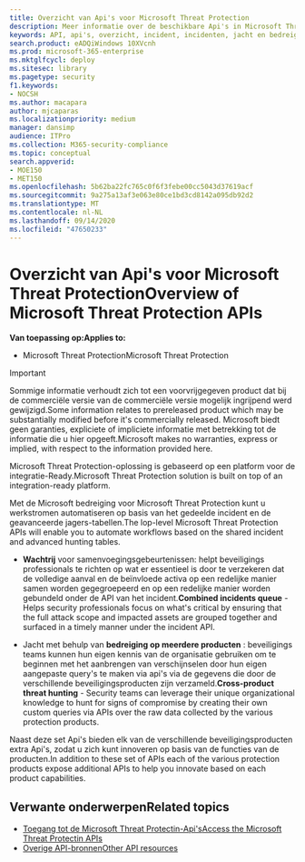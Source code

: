 ```yaml
---
title: Overzicht van Api's voor Microsoft Threat Protection
description: Meer informatie over de beschikbare Api's in Microsoft Threat Protection
keywords: API, api's, overzicht, incident, incidenten, jacht en bedreiging
search.product: eADQiWindows 10XVcnh
ms.prod: microsoft-365-enterprise
ms.mktglfcycl: deploy
ms.sitesec: library
ms.pagetype: security
f1.keywords:
- NOCSH
ms.author: macapara
author: mjcaparas
ms.localizationpriority: medium
manager: dansimp
audience: ITPro
ms.collection: M365-security-compliance
ms.topic: conceptual
search.appverid:
- MOE150
- MET150
ms.openlocfilehash: 5b62ba22fc765c0f6f3febe00cc5043d37619acf
ms.sourcegitcommit: 9a275a13af3e063e80ce1bd3cd8142a095db92d2
ms.translationtype: MT
ms.contentlocale: nl-NL
ms.lasthandoff: 09/14/2020
ms.locfileid: "47650233"
---
```

# <a name="overview-of--microsoft-threat-protection-apis"></a><span data-ttu-id="ad915-104">Overzicht van Api's voor Microsoft Threat Protection</span><span class="sxs-lookup"><span data-stu-id="ad915-104">Overview of  Microsoft Threat Protection APIs</span></span>

<span data-ttu-id="ad915-105">**Van toepassing op:**</span><span class="sxs-lookup"><span data-stu-id="ad915-105">**Applies to:**</span></span>
- <span data-ttu-id="ad915-106">Microsoft Threat Protection</span><span class="sxs-lookup"><span data-stu-id="ad915-106">Microsoft Threat Protection</span></span>


>[!IMPORTANT] 
><span data-ttu-id="ad915-107">Sommige informatie verhoudt zich tot een voorvrijgegeven product dat bij de commerciële versie van de commerciële versie mogelijk ingrijpend werd gewijzigd.</span><span class="sxs-lookup"><span data-stu-id="ad915-107">Some information relates to prereleased product which may be substantially modified before it's commercially released.</span></span> <span data-ttu-id="ad915-108">Microsoft biedt geen garanties, expliciete of impliciete informatie met betrekking tot de informatie die u hier opgeeft.</span><span class="sxs-lookup"><span data-stu-id="ad915-108">Microsoft makes no warranties, express or implied, with respect to the information provided here.</span></span>

<span data-ttu-id="ad915-109">Microsoft Threat Protection-oplossing is gebaseerd op een platform voor de integratie-Ready.</span><span class="sxs-lookup"><span data-stu-id="ad915-109">Microsoft Threat Protection solution is built on top of an integration-ready platform.</span></span> 

<span data-ttu-id="ad915-110">Met de Microsoft bedreiging voor Microsoft Threat Protection kunt u werkstromen automatiseren op basis van het gedeelde incident en de geavanceerde jagers-tabellen.</span><span class="sxs-lookup"><span data-stu-id="ad915-110">The lop-level Microsoft Threat Protection APIs will enable you to automate workflows based on the shared incident and advanced hunting tables.</span></span>

- <span data-ttu-id="ad915-111">**Wachtrij** voor samenvoegingsgebeurtenissen: helpt beveiligings professionals te richten op wat er essentieel is door te verzekeren dat de volledige aanval en de beïnvloede activa op een redelijke manier samen worden gegegroepeerd en op een redelijke manier worden gebundeld onder de API van het incident.</span><span class="sxs-lookup"><span data-stu-id="ad915-111">**Combined incidents queue** - Helps security professionals focus on what's critical by ensuring that the full attack scope and impacted assets are grouped together and surfaced in a timely manner under the incident API.</span></span>

- <span data-ttu-id="ad915-112">Jacht met behulp van **bedreiging op meerdere producten** : beveiligings teams kunnen hun eigen kennis van de organisatie gebruiken om te beginnen met het aanbrengen van verschijnselen door hun eigen aangepaste query's te maken via api's via de gegevens die door de verschillende beveiligingsproducten zijn verzameld.</span><span class="sxs-lookup"><span data-stu-id="ad915-112">**Cross-product threat hunting** - Security teams can leverage their unique organizational knowledge to hunt for signs of compromise by creating their own custom queries via APIs over the raw data collected by the various protection products.</span></span> 

<span data-ttu-id="ad915-113">Naast deze set Api's bieden elk van de verschillende beveiligingsproducten extra Api's, zodat u zich kunt innoveren op basis van de functies van de producten.</span><span class="sxs-lookup"><span data-stu-id="ad915-113">In addition to these set of APIs each of the various protection products expose additional APIs to help you innovate based on each product capabilities.</span></span>

## <a name="related-topics"></a><span data-ttu-id="ad915-114">Verwante onderwerpen</span><span class="sxs-lookup"><span data-stu-id="ad915-114">Related topics</span></span>
- [<span data-ttu-id="ad915-115">Toegang tot de Microsoft Threat Protectin-Api's</span><span class="sxs-lookup"><span data-stu-id="ad915-115">Access the Microsoft Threat Protectin APIs</span></span>](api-access.md)
- [<span data-ttu-id="ad915-116">Overige API-bronnen</span><span class="sxs-lookup"><span data-stu-id="ad915-116">Other API resources</span></span>](api-articles.md)
